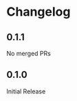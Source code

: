 # Changelog

<!-- <START NEW CHANGELOG ENTRY> -->

## 0.1.1

No merged PRs

<!-- <END NEW CHANGELOG ENTRY> -->
## 0.1.0
Initial Release
